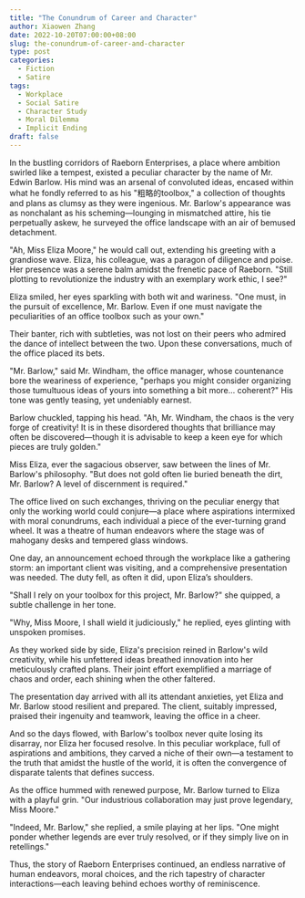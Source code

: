 ```yaml
---
title: "The Conundrum of Career and Character"
author: Xiaowen Zhang
date: 2022-10-20T07:00:00+08:00
slug: the-conundrum-of-career-and-character
type: post
categories:
  - Fiction
  - Satire
tags:
  - Workplace
  - Social Satire
  - Character Study
  - Moral Dilemma
  - Implicit Ending
draft: false
---
```


In the bustling corridors of Raeborn Enterprises, a place where ambition swirled like a tempest, existed a peculiar character by the name of Mr. Edwin Barlow. His mind was an arsenal of convoluted ideas, encased within what he fondly referred to as his "粗略的toolbox," a collection of thoughts and plans as clumsy as they were ingenious. Mr. Barlow's appearance was as nonchalant as his scheming—lounging in mismatched attire, his tie perpetually askew, he surveyed the office landscape with an air of bemused detachment.

"Ah, Miss Eliza Moore," he would call out, extending his greeting with a grandiose wave. Eliza, his colleague, was a paragon of diligence and poise. Her presence was a serene balm amidst the frenetic pace of Raeborn. "Still plotting to revolutionize the industry with an exemplary work ethic, I see?"

Eliza smiled, her eyes sparkling with both wit and wariness. "One must, in the pursuit of excellence, Mr. Barlow. Even if one must navigate the peculiarities of an office toolbox such as your own."

Their banter, rich with subtleties, was not lost on their peers who admired the dance of intellect between the two. Upon these conversations, much of the office placed its bets.

"Mr. Barlow," said Mr. Windham, the office manager, whose countenance bore the weariness of experience, "perhaps you might consider organizing those tumultuous ideas of yours into something a bit more... coherent?" His tone was gently teasing, yet undeniably earnest.

Barlow chuckled, tapping his head. "Ah, Mr. Windham, the chaos is the very forge of creativity! It is in these disordered thoughts that brilliance may often be discovered—though it is advisable to keep a keen eye for which pieces are truly golden."

Miss Eliza, ever the sagacious observer, saw between the lines of Mr. Barlow's philosophy. "But does not gold often lie buried beneath the dirt, Mr. Barlow? A level of discernment is required."

The office lived on such exchanges, thriving on the peculiar energy that only the working world could conjure—a place where aspirations intermixed with moral conundrums, each individual a piece of the ever-turning grand wheel. It was a theatre of human endeavors where the stage was of mahogany desks and tempered glass windows.

One day, an announcement echoed through the workplace like a gathering storm: an important client was visiting, and a comprehensive presentation was needed. The duty fell, as often it did, upon Eliza’s shoulders.

"Shall I rely on your toolbox for this project, Mr. Barlow?" she quipped, a subtle challenge in her tone.

"Why, Miss Moore, I shall wield it judiciously," he replied, eyes glinting with unspoken promises.

As they worked side by side, Eliza's precision reined in Barlow's wild creativity, while his unfettered ideas breathed innovation into her meticulously crafted plans. Their joint effort exemplified a marriage of chaos and order, each shining when the other faltered.

The presentation day arrived with all its attendant anxieties, yet Eliza and Mr. Barlow stood resilient and prepared. The client, suitably impressed, praised their ingenuity and teamwork, leaving the office in a cheer.

And so the days flowed, with Barlow's toolbox never quite losing its disarray, nor Eliza her focused resolve. In this peculiar workplace, full of aspirations and ambitions, they carved a niche of their own—a testament to the truth that amidst the hustle of the world, it is often the convergence of disparate talents that defines success.

As the office hummed with renewed purpose, Mr. Barlow turned to Eliza with a playful grin. "Our industrious collaboration may just prove legendary, Miss Moore."

"Indeed, Mr. Barlow," she replied, a smile playing at her lips. "One might ponder whether legends are ever truly resolved, or if they simply live on in retellings."

Thus, the story of Raeborn Enterprises continued, an endless narrative of human endeavors, moral choices, and the rich tapestry of character interactions—each leaving behind echoes worthy of reminiscence.